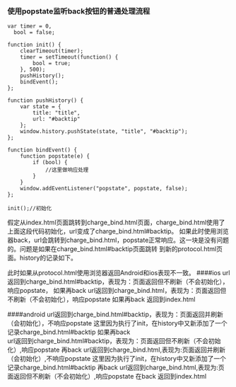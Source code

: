 ### 使用popstate监听back按钮的普通处理流程
```
var timer = 0,
  bool = false;

function init() {
    clearTimeout(timer);
    timer = setTimeout(function() {
        bool = true;
    }, 500);    
    pushHistory();
    bindEvent();
};

function pushHistory() {
    var state = {
        title: "title",
        url: "#backtip"
    };
    window.history.pushState(state, "title", "#backtip");
};

function bindEvent() {
    function popstate(e) {
        if (bool) {
            //这里做响应处理
        }
    }
    window.addEventListener("popstate", popstate, false);
};

init();//初始化
```
假定从index.html页面跳转到charge_bind.html页面，charge_bind.html使用了上面这段代码初始化，url变成了charge_bind.html#backtip。
如果此时使用浏览器back，url会跳转到charge_bind.html，popstate正常响应。这一块是没有问题的。问题是如果在charge_bind.html#backtip页面跳转
到新的protocol.html页面。history的记录如下。 
 
此时如果从protocol.html使用浏览器返回Android和ios表现不一致。 
####ios
url返回到charge_bind.html#backtip，表现为：页面返回但不刷新（不会初始化），响应popstate， 
如果再back 
url返回到charge_bind.html，表现为：页面返回但不刷新（不会初始化），响应popstate 
如果再back 
返回到index.html 

####android
url返回到charge_bind.html#backtip，表现为：页面返回并刷新（会初始化），不响应popstate 
这里因为执行了init，在history中又新添加了一个记录charge_bind.html#backtip 
如果再back  
url返回到charge_bind.html#backtip，表现为：页面返回但不刷新（不会初始化）,响应popstate 
再back 
url返回到charge_bind.html,表现为:页面返回并刷新（会初始化）,不响应popstate 
这里因为执行了init，在history中又新添加了一个记录charge_bind.html#backtip 
再back 
url返回到charge_bind.html,表现为:页面返回但不刷新（不会初始化）,响应popstate 
在back 
返回到index.html 
